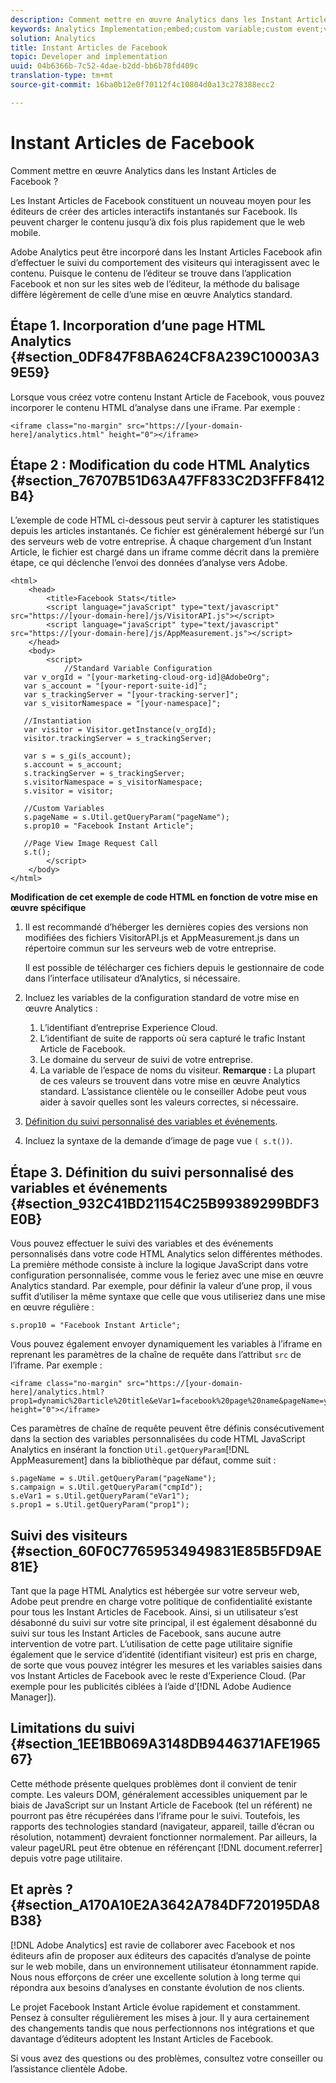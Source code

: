 ```yaml
---
description: Comment mettre en œuvre Analytics dans les Instant Articles de Facebook ?
keywords: Analytics Implementation;embed;custom variable;custom event;visitor tracking;tracking;limitations
solution: Analytics
title: Instant Articles de Facebook
topic: Developer and implementation
uuid: 04b6366b-7c52-4dae-b2dd-bb6b78fd409c
translation-type: tm+mt
source-git-commit: 16ba0b12e0f70112f4c10804d0a13c278388ecc2

---
```



# Instant Articles de Facebook

Comment mettre en œuvre Analytics dans les Instant Articles de Facebook ?

Les Instant Articles de Facebook constituent un nouveau moyen pour les éditeurs de créer des articles interactifs instantanés sur Facebook. Ils peuvent charger le contenu jusqu’à dix fois plus rapidement que le web mobile.

Adobe Analytics peut être incorporé dans les Instant Articles Facebook afin d’effectuer le suivi du comportement des visiteurs qui interagissent avec le contenu. Puisque le contenu de l’éditeur se trouve dans l’application Facebook et non sur les sites web de l’éditeur, la méthode du balisage diffère légèrement de celle d’une mise en œuvre Analytics standard.

## Étape 1. Incorporation d’une page HTML Analytics {#section_0DF847F8BA624CF8A239C10003A39E59}

Lorsque vous créez votre contenu Instant Article de Facebook, vous pouvez incorporer le contenu HTML d’analyse dans une iFrame. Par exemple :

```
<iframe class="no-margin" src="https://[your-domain-here]/analytics.html" height="0"></iframe>
```

## Étape 2 : Modification du code HTML Analytics {#section_76707B51D63A47FF833C2D3FFF8412B4}

L’exemple de code HTML ci-dessous peut servir à capturer les statistiques depuis les articles instantanés. Ce fichier est généralement hébergé sur l’un des serveurs web de votre entreprise. À chaque chargement d’un Instant Article, le fichier est chargé dans un iframe comme décrit dans la première étape, ce qui déclenche l’envoi des données d’analyse vers Adobe.

```
<html> 
    <head> 
        <title>Facebook Stats</title> 
        <script language="javaScript" type="text/javascript" src="https://[your-domain-here]/js/VisitorAPI.js"></script> 
        <script language="javaScript" type="text/javascript" src="https://[your-domain-here]/js/AppMeasurement.js"></script> 
    </head> 
    <body> 
        <script> 
            //Standard Variable Configuration 
   var v_orgId = "[your-marketing-cloud-org-id]@AdobeOrg"; 
   var s_account = "[your-report-suite-id]"; 
   var s_trackingServer = "[your-tracking-server]"; 
   var s_visitorNamespace = "[your-namespace]"; 
     
   //Instantiation 
   var visitor = Visitor.getInstance(v_orgId); 
   visitor.trackingServer = s_trackingServer; 
     
   var s = s_gi(s_account); 
   s.account = s_account; 
   s.trackingServer = s_trackingServer; 
   s.visitorNamespace = s_visitorNamespace; 
   s.visitor = visitor; 
     
   //Custom Variables 
   s.pageName = s.Util.getQueryParam("pageName"); 
   s.prop10 = "Facebook Instant Article"; 
       
   //Page View Image Request Call 
   s.t(); 
        </script> 
    </body> 
</html> 
```

**Modification de cet exemple de code HTML en fonction de votre mise en œuvre spécifique**

1. Il est recommandé d’héberger les dernières copies des versions non modifiées des fichiers VisitorAPI.js et AppMeasurement.js dans un répertoire commun sur les serveurs web de votre entreprise.

   Il est possible de télécharger ces fichiers depuis le gestionnaire de code dans l’interface utilisateur d’Analytics, si nécessaire.

1. Incluez les variables de la configuration standard de votre mise en œuvre Analytics :

   1. L’identifiant d’entreprise Experience Cloud.
   1. L’identifiant de suite de rapports où sera capturé le trafic Instant Article de Facebook.
   1. Le domaine du serveur de suivi de votre entreprise.
   1. La variable de l’espace de noms du visiteur. **Remarque :** La plupart de ces valeurs se trouvent dans votre mise en œuvre Analytics standard. L’assistance clientèle ou le conseiller Adobe peut vous aider à savoir quelles sont les valeurs correctes, si nécessaire.

1. [Définition du suivi personnalisé des variables et événements](/help/implement/js-implementation/analytics-facebook-instant-articles.md#section_932C41BD21154C25B99389299BDF3E0B).
1. Incluez la syntaxe de la demande d’image de page vue `( s.t())`.

## Étape 3. Définition du suivi personnalisé des variables et événements {#section_932C41BD21154C25B99389299BDF3E0B}

Vous pouvez effectuer le suivi des variables et des événements personnalisés dans votre code HTML Analytics selon différentes méthodes. La première méthode consiste à inclure la logique JavaScript dans votre configuration personnalisée, comme vous le feriez avec une mise en œuvre Analytics standard. Par exemple, pour définir la valeur d’une prop, il vous suffit d’utiliser la même syntaxe que celle que vous utiliseriez dans une mise en œuvre régulière :

```
s.prop10 = "Facebook Instant Article";
```

Vous pouvez également envoyer dynamiquement les variables à l’iframe en reprenant les paramètres de la chaîne de requête dans l’attribut `src` de l’iframe. Par exemple :

```
<iframe class="no-margin" src="https://[your-domain-here]/analytics.html?prop1=dynamic%20article%20title&eVar1=facebook%20page%20name&pageName=your%20page%20name%20here&cmpId=your%20campaignID%20here" height="0"></iframe>
```

Ces paramètres de chaîne de requête peuvent être définis consécutivement dans la section des variables personnalisées du code HTML JavaScript Analytics en insérant la fonction `Util.getQueryParam`[!DNL AppMeasurement] dans la bibliothèque par défaut, comme suit :

```
s.pageName = s.Util.getQueryParam("pageName"); 
s.campaign = s.Util.getQueryParam("cmpId"); 
s.eVar1 = s.Util.getQueryParam("eVar1"); 
s.prop1 = s.Util.getQueryParam("prop1"); 
```

## Suivi des visiteurs {#section_60F0C77659534949831E85B5FD9AE81E}

Tant que la page HTML Analytics est hébergée sur votre serveur web, Adobe peut prendre en charge votre politique de confidentialité existante pour tous les Instant Articles de Facebook. Ainsi, si un utilisateur s’est désabonné du suivi sur votre site principal, il est également désabonné du suivi sur tous les Instant Articles de Facebook, sans aucune autre intervention de votre part. L’utilisation de cette page utilitaire signifie également que le service d’identité (identifiant visiteur) est pris en charge, de sorte que vous pouvez intégrer les mesures et les variables saisies dans vos Instant Articles de Facebook avec le reste d’Experience Cloud. (Par exemple pour les publicités ciblées à l’aide d’[!DNL Adobe Audience Manager]).

## Limitations du suivi {#section_1EE1BB069A3148DB9446371AFE196567}

Cette méthode présente quelques problèmes dont il convient de tenir compte. Les valeurs DOM, généralement accessibles uniquement par le biais de JavaScript sur un Instant Article de Facebook (tel un référent) ne pourront pas être récupérées dans l’iframe pour le suivi. Toutefois, les rapports des technologies standard (navigateur, appareil, taille d’écran ou résolution, notamment) devraient fonctionner normalement. Par ailleurs, la valeur pageURL peut être obtenue en référençant [!DNL document.referrer] depuis votre page utilitaire.

## Et après ? {#section_A170A10E2A3642A784DF720195DA8B38}

[!DNL Adobe Analytics] est ravie de collaborer avec Facebook et nos éditeurs afin de proposer aux éditeurs des capacités d’analyse de pointe sur le web mobile, dans un environnement utilisateur étonnamment rapide. Nous nous efforçons de créer une excellente solution à long terme qui répondra aux besoins d’analyses en constante évolution de nos clients.

Le projet Facebook Instant Article évolue rapidement et constamment. Pensez à consulter régulièrement les mises à jour. Il y aura certainement des changements tandis que nous perfectionnons nos intégrations et que davantage d’éditeurs adoptent les Instant Articles de Facebook.

Si vous avez des questions ou des problèmes, consultez votre conseiller ou l’assistance clientèle Adobe.
